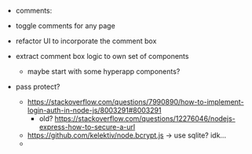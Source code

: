 - comments:

- toggle comments for any page
- refactor UI to incorporate the comment box
- extract comment box logic to own set of components
  - maybe start with some hyperapp components?

- pass protect?
  - https://stackoverflow.com/questions/7990890/how-to-implement-login-auth-in-node-js/8003291#8003291
    - old? https://stackoverflow.com/questions/12276046/nodejs-express-how-to-secure-a-url
  - https://github.com/kelektiv/node.bcrypt.js -> use sqlite? idk...
  -